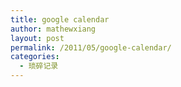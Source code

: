 ```yaml
---
title: google calendar
author: mathewxiang
layout: post
permalink: /2011/05/google-calendar/
categories:
  - 琐碎记录
---
```

<a href="https://www.google.com/calendar/event?action=TEMPLATE&tmeid=NDA1azNlYmc3czFpZms1aDNhdnM3NThvZTAgeGlhbmd6aHV5dWFuQG0&tmsrc=xiangzhuyuan%40gmail.com" target="_blank"><img src="http://www.google.com/calendar/images/ext/gc_button1_zh-CN.gif" alt="" border="0" /></a>